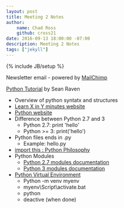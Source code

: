 ```yaml
---
layout: post
title: Meeting 2 Notes
author:
    name: Chad Ross
    github: cross21
date: 2016-09-13 18:00:00 -07:00
description: Meeting 2 Notes
tags: ["jekyll"]
---
```

{% include JB/setup %}

Newsletter email - powered by [MailChimp](http://mailchimp.com/)

[Python Tutorial](http://saddlebackcss.github.io/2016/09/13/python-jumpstart) by Sean Raven

- Overview of python syntatx and structures
- [Learn X in Y minutes website](https://learnxinyminutes.com/docs/python/)
- [Python website](https://www.python.org/)
- Difference between Python 2.7 and 3
  - Python 2.7:  print 'hello'
  - Python >= 3: print('hello')
- Python files ends in .py
  - Example: hello.py
- [import this : Python Philosophy](http://www.wefearchange.org/2010/06/import-this-and-zen-of-python.html)
- Python Modules
  - [Python 2.7 modules documentation](https://docs.python.org/2/tutorial/modules.html)
  - [Python 3 modules documentation](https://docs.python.org/3/tutorial/modules.html)
- [Python Virtual Environment](http://docs.python-guide.org/en/latest/dev/virtualenvs/)
  - Python -m venv myenv
  - myenv\Script\activate.bat
  - python
  - deactive (when done)
 
  

